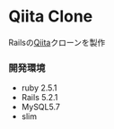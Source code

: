 # Qiita Clone

Railsの[Qiita](https://qiita.com/)クローンを製作

### 開発環境
- ruby 2.5.1
- Rails 5.2.1
- MySQL5.7
- slim
